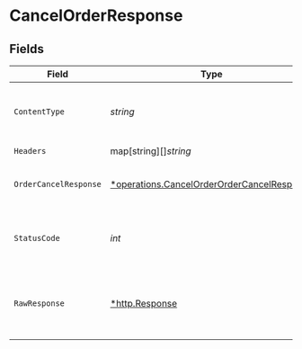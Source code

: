 # CancelOrderResponse


## Fields

| Field                                                                                                          | Type                                                                                                           | Required                                                                                                       | Description                                                                                                    |
| -------------------------------------------------------------------------------------------------------------- | -------------------------------------------------------------------------------------------------------------- | -------------------------------------------------------------------------------------------------------------- | -------------------------------------------------------------------------------------------------------------- |
| `ContentType`                                                                                                  | *string*                                                                                                       | :heavy_check_mark:                                                                                             | HTTP response content type for this operation                                                                  |
| `Headers`                                                                                                      | map[string][]*string*                                                                                          | :heavy_check_mark:                                                                                             | N/A                                                                                                            |
| `OrderCancelResponse`                                                                                          | [*operations.CancelOrderOrderCancelResponse](../../../pkg/models/operations/cancelorderordercancelresponse.md) | :heavy_minus_sign:                                                                                             | The order cancelling request is accepted.                                                                      |
| `StatusCode`                                                                                                   | *int*                                                                                                          | :heavy_check_mark:                                                                                             | HTTP response status code for this operation                                                                   |
| `RawResponse`                                                                                                  | [*http.Response](https://pkg.go.dev/net/http#Response)                                                         | :heavy_check_mark:                                                                                             | Raw HTTP response; suitable for custom response parsing                                                        |